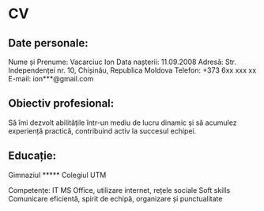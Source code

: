 # CV

## Date personale:
Nume și Prenume:	Vacarciuc Ion
Data nașterii:	11.09.2008
Adresă:	Str. Independenței nr. 10, Chișinău, Republica Moldova
Telefon:	+373 6xx xxx xx
E-mail:	ion***@gmail.com

## Obiectiv profesional: 
 Să îmi dezvolt abilitățile într-un mediu de lucru dinamic și să acumulez experiență practică, contribuind activ la succesul echipei.

## Educație:
Gimnaziul *****
Colegiul UTM

Competențe:
IT	MS Office, utilizare internet, rețele sociale
Soft skills	Comunicare eficientă, spirit de echipă, organizare și punctualitate